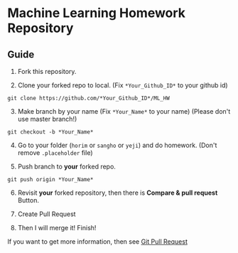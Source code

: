 # Machine Learning Homework Repository

## Guide

1. Fork this repository.

2. Clone your forked repo to local. (Fix `*Your_Github_ID*` to your github id)
```git
git clone https://github.com/*Your_Github_ID*/ML_HW
```

3. Make branch by your name (Fix `*Your_Name*` to your name) (Please don't use master branch!)
```git
git checkout -b *Your_Name*
```

4. Go to your folder (`horim` or `sangho` or `yeji`) and do homework. (Don't remove `.placeholder` file)

5. Push branch to **your** forked repo.
```git
git push origin *Your_Name*
```

6. Revisit **your** forked repository, then there is **Compare & pull request** Button.

7. Create Pull Request

8. Then I will merge it! Finish!


If you want to get more information, then see [Git Pull Request](https://wayhome25.github.io/git/2017/07/08/git-first-pull-request-story/)
